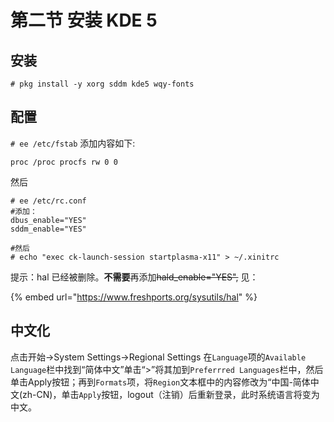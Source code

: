# 第二节 安装 KDE 5

## 安装

`# pkg install -y xorg sddm kde5 wqy-fonts`

## 配置

`# ee /etc/fstab`
添加内容如下:

`proc /proc procfs rw 0 0`

然后

```
# ee /etc/rc.conf
#添加：
dbus_enable="YES"
sddm_enable="YES"

#然后
# echo "exec ck-launch-session startplasma-x11" > ~/.xinitrc
```



提示：hal 已经被删除。**不需要**再添加~~hald_enable="YES",~~ 见：

{% embed url="https://www.freshports.org/sysutils/hal" %}

## 中文化

点击开始->System Settings->Regional Settings 在`Language`项的`Available Language`栏中找到“简体中文”单击“>”将其加到`Preferrred Languages`栏中，然后单击Apply按钮；再到`Formats`项，将`Region`文本框中的内容修改为“中国-简体中文(zh-CN)，单击`Apply`按钮，logout（注销）后重新登录，此时系统语言将变为中文。
